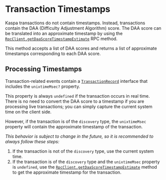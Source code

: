 # Transaction Timestamps

Kaspa transactions do not contain timestamps. Instead, transactions contain the DAA (Difficulty Adjustment Algorithm) score. The DAA score can be translated into an approximate timestamp by using the [`RpcClient.getDaaScoreTimestampEstimate`](https://kaspa.aspectron.org/docs/classes/RpcClient.html#getDaaScoreTimestampEstimate) RPC method.

This method accepts a list of DAA scores and returns a list of approximate timestamps corresponding to each DAA score.

## Processing Timestamps

Transaction-related events contain a [`TransactionRecord`](https://kaspa.aspectron.org/docs/interfaces/ITransactionRecord.html) interface that includes the `unixtimeMsec?` property.

This property is always `undefined` if the transaction occurs in real time. There is no need to convert the DAA score to a timestamp if you are processing live transactions; you can simply capture the current system time on the client side.

However, if the transaction is of the `discovery` type, the `unixtimeMsec` property will contain the approximate timestamp of the transaction. 

_This behavior is subject to change in the future, so it is recommended to always follow these steps:_

1. If the transaction is not of the `discovery` type, use the current system time.
2. If the transaction is of the `discovery` type and the `unixtimeMsec` property is `undefined`, use the [`RpcClient.getDaaScoreTimestampEstimate`](https://kaspa.aspectron.org/docs/classes/RpcClient.html#getDaaScoreTimestampEstimate) method to get the approximate timestamp for the transaction.
